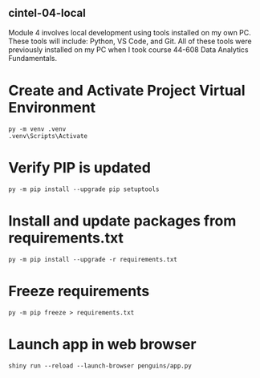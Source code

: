 ## cintel-04-local

Module 4 involves local development using tools installed on my own PC. These tools will include:  Python, VS Code, and Git. All of these tools were previously installed on my PC when I took course 44-608 Data Analytics Fundamentals.

# Create and Activate Project Virtual Environment

```shell
py -m venv .venv
.venv\Scripts\Activate
```

# Verify PIP is updated

```shell
py -m pip install --upgrade pip setuptools
```

# Install and update packages from requirements.txt

```shell
py -m pip install --upgrade -r requirements.txt
```

# Freeze requirements

```shell
py -m pip freeze > requirements.txt
```

# Launch app in web browser

```shell
shiny run --reload --launch-browser penguins/app.py
```
